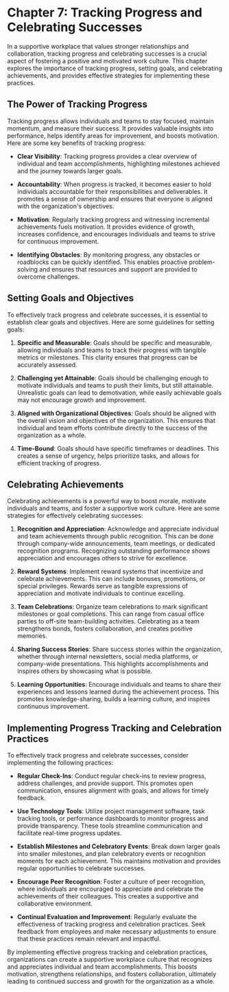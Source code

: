 Chapter 7: Tracking Progress and Celebrating Successes
======================================================

In a supportive workplace that values stronger relationships and collaboration, tracking progress and celebrating successes is a crucial aspect of fostering a positive and motivated work culture. This chapter explores the importance of tracking progress, setting goals, and celebrating achievements, and provides effective strategies for implementing these practices.

**The Power of Tracking Progress**
----------------------------------

Tracking progress allows individuals and teams to stay focused, maintain momentum, and measure their success. It provides valuable insights into performance, helps identify areas for improvement, and boosts motivation. Here are some key benefits of tracking progress:

* **Clear Visibility**: Tracking progress provides a clear overview of individual and team accomplishments, highlighting milestones achieved and the journey towards larger goals.

* **Accountability**: When progress is tracked, it becomes easier to hold individuals accountable for their responsibilities and deliverables. It promotes a sense of ownership and ensures that everyone is aligned with the organization's objectives.

* **Motivation**: Regularly tracking progress and witnessing incremental achievements fuels motivation. It provides evidence of growth, increases confidence, and encourages individuals and teams to strive for continuous improvement.

* **Identifying Obstacles**: By monitoring progress, any obstacles or roadblocks can be quickly identified. This enables proactive problem-solving and ensures that resources and support are provided to overcome challenges.

**Setting Goals and Objectives**
--------------------------------

To effectively track progress and celebrate successes, it is essential to establish clear goals and objectives. Here are some guidelines for setting goals:

1. **Specific and Measurable**: Goals should be specific and measurable, allowing individuals and teams to track their progress with tangible metrics or milestones. This clarity ensures that progress can be accurately assessed.

2. **Challenging yet Attainable**: Goals should be challenging enough to motivate individuals and teams to push their limits, but still attainable. Unrealistic goals can lead to demotivation, while easily achievable goals may not encourage growth and improvement.

3. **Aligned with Organizational Objectives**: Goals should be aligned with the overall vision and objectives of the organization. This ensures that individual and team efforts contribute directly to the success of the organization as a whole.

4. **Time-Bound**: Goals should have specific timeframes or deadlines. This creates a sense of urgency, helps prioritize tasks, and allows for efficient tracking of progress.

**Celebrating Achievements**
----------------------------

Celebrating achievements is a powerful way to boost morale, motivate individuals and teams, and foster a supportive work culture. Here are some strategies for effectively celebrating successes:

1. **Recognition and Appreciation**: Acknowledge and appreciate individual and team achievements through public recognition. This can be done through company-wide announcements, team meetings, or dedicated recognition programs. Recognizing outstanding performance shows appreciation and encourages others to strive for excellence.

2. **Reward Systems**: Implement reward systems that incentivize and celebrate achievements. This can include bonuses, promotions, or special privileges. Rewards serve as tangible expressions of appreciation and motivate individuals to continue excelling.

3. **Team Celebrations**: Organize team celebrations to mark significant milestones or goal completions. This can range from casual office parties to off-site team-building activities. Celebrating as a team strengthens bonds, fosters collaboration, and creates positive memories.

4. **Sharing Success Stories**: Share success stories within the organization, whether through internal newsletters, social media platforms, or company-wide presentations. This highlights accomplishments and inspires others by showcasing what is possible.

5. **Learning Opportunities**: Encourage individuals and teams to share their experiences and lessons learned during the achievement process. This promotes knowledge-sharing, builds a learning culture, and inspires continuous improvement.

**Implementing Progress Tracking and Celebration Practices**
------------------------------------------------------------

To effectively track progress and celebrate successes, consider implementing the following practices:

* **Regular Check-Ins**: Conduct regular check-ins to review progress, address challenges, and provide support. This promotes open communication, ensures alignment with goals, and allows for timely feedback.

* **Use Technology Tools**: Utilize project management software, task tracking tools, or performance dashboards to monitor progress and provide transparency. These tools streamline communication and facilitate real-time progress updates.

* **Establish Milestones and Celebratory Events**: Break down larger goals into smaller milestones, and plan celebratory events or recognition moments for each achievement. This maintains motivation and provides regular opportunities to celebrate successes.

* **Encourage Peer Recognition**: Foster a culture of peer recognition, where individuals are encouraged to appreciate and celebrate the achievements of their colleagues. This creates a supportive and collaborative environment.

* **Continual Evaluation and Improvement**: Regularly evaluate the effectiveness of tracking progress and celebration practices. Seek feedback from employees and make necessary adjustments to ensure that these practices remain relevant and impactful.

By implementing effective progress tracking and celebration practices, organizations can create a supportive workplace culture that recognizes and appreciates individual and team accomplishments. This boosts motivation, strengthens relationships, and fosters collaboration, ultimately leading to continued success and growth for the organization as a whole.
